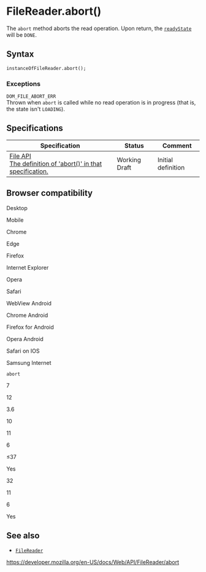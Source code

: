 # FileReader.abort()

The `abort` method aborts the read operation. Upon return, the [`readyState`](readystate) will be `DONE`.

## Syntax

    instanceOfFileReader.abort();

### Exceptions

`DOM_FILE_ABORT_ERR`  
Thrown when `abort` is called while no read operation is in progress (that is, the state isn't `LOADING`).

## Specifications

<table><thead><tr class="header"><th>Specification</th><th>Status</th><th>Comment</th></tr></thead><tbody><tr class="odd"><td><a href="https://w3c.github.io/FileAPI/#abort">File API<br />
<span class="small">The definition of 'abort()' in that specification.</span></a></td><td><span class="spec-wd">Working Draft</span></td><td>Initial definition</td></tr></tbody></table>

## Browser compatibility

Desktop

Mobile

Chrome

Edge

Firefox

Internet Explorer

Opera

Safari

WebView Android

Chrome Android

Firefox for Android

Opera Android

Safari on IOS

Samsung Internet

`abort`

7

12

3.6

10

11

6

≤37

Yes

32

11

6

Yes

## See also

- [`FileReader`](../filereader)

<a href="https://developer.mozilla.org/en-US/docs/Web/API/FileReader/abort" class="_attribution-link">https://developer.mozilla.org/en-US/docs/Web/API/FileReader/abort</a>
